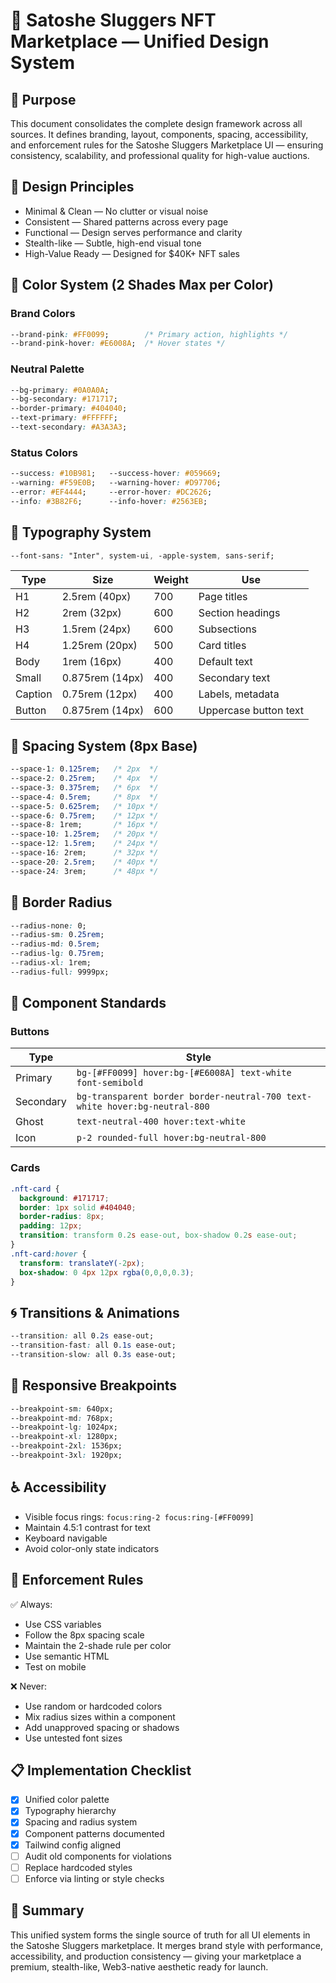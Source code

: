 # 🎨 Satoshe Sluggers NFT Marketplace — Unified Design System

## 🧠 Purpose
This document consolidates the complete design framework across all sources. It defines branding, layout, components, spacing, accessibility, and enforcement rules for the Satoshe Sluggers Marketplace UI — ensuring consistency, scalability, and professional quality for high-value auctions.

## 🎯 Design Principles
- Minimal & Clean — No clutter or visual noise
- Consistent — Shared patterns across every page
- Functional — Design serves performance and clarity
- Stealth-like — Subtle, high-end visual tone
- High-Value Ready — Designed for $40K+ NFT sales

## 🎨 Color System (2 Shades Max per Color)
### Brand Colors
```css
--brand-pink: #FF0099;        /* Primary action, highlights */
--brand-pink-hover: #E6008A;  /* Hover states */
```
### Neutral Palette
```css
--bg-primary: #0A0A0A;
--bg-secondary: #171717;
--border-primary: #404040;
--text-primary: #FFFFFF;
--text-secondary: #A3A3A3;
```
### Status Colors
```css
--success: #10B981;   --success-hover: #059669;
--warning: #F59E0B;   --warning-hover: #D97706;
--error: #EF4444;     --error-hover: #DC2626;
--info: #3B82F6;      --info-hover: #2563EB;
```

## 📝 Typography System
```css
--font-sans: "Inter", system-ui, -apple-system, sans-serif;
```
| Type | Size | Weight | Use |
|------|------|---------|-----|
| H1 | 2.5rem (40px) | 700 | Page titles |
| H2 | 2rem (32px) | 600 | Section headings |
| H3 | 1.5rem (24px) | 600 | Subsections |
| H4 | 1.25rem (20px) | 500 | Card titles |
| Body | 1rem (16px) | 400 | Default text |
| Small | 0.875rem (14px) | 400 | Secondary text |
| Caption | 0.75rem (12px) | 400 | Labels, metadata |
| Button | 0.875rem (14px) | 600 | Uppercase button text |

## 📏 Spacing System (8px Base)
```css
--space-1: 0.125rem;   /* 2px  */
--space-2: 0.25rem;    /* 4px  */
--space-3: 0.375rem;   /* 6px  */
--space-4: 0.5rem;     /* 8px  */
--space-5: 0.625rem;   /* 10px */
--space-6: 0.75rem;    /* 12px */
--space-8: 1rem;       /* 16px */
--space-10: 1.25rem;   /* 20px */
--space-12: 1.5rem;    /* 24px */
--space-16: 2rem;      /* 32px */
--space-20: 2.5rem;    /* 40px */
--space-24: 3rem;      /* 48px */
```

## 🔲 Border Radius
```css
--radius-none: 0;
--radius-sm: 0.25rem;
--radius-md: 0.5rem;
--radius-lg: 0.75rem;
--radius-xl: 1rem;
--radius-full: 9999px;
```

## 🧩 Component Standards
### Buttons
| Type | Style |
|------|--------|
| Primary | `bg-[#FF0099] hover:bg-[#E6008A] text-white font-semibold` |
| Secondary | `bg-transparent border border-neutral-700 text-white hover:bg-neutral-800` |
| Ghost | `text-neutral-400 hover:text-white` |
| Icon | `p-2 rounded-full hover:bg-neutral-800` |

### Cards
```css
.nft-card {
  background: #171717;
  border: 1px solid #404040;
  border-radius: 8px;
  padding: 12px;
  transition: transform 0.2s ease-out, box-shadow 0.2s ease-out;
}
.nft-card:hover {
  transform: translateY(-2px);
  box-shadow: 0 4px 12px rgba(0,0,0,0.3);
}
```

## 🌀 Transitions & Animations
```css
--transition: all 0.2s ease-out;
--transition-fast: all 0.1s ease-out;
--transition-slow: all 0.3s ease-out;
```

## 📱 Responsive Breakpoints
```css
--breakpoint-sm: 640px;
--breakpoint-md: 768px;
--breakpoint-lg: 1024px;
--breakpoint-xl: 1280px;
--breakpoint-2xl: 1536px;
--breakpoint-3xl: 1920px;
```

## ♿ Accessibility
- Visible focus rings: `focus:ring-2 focus:ring-[#FF0099]`
- Maintain 4.5:1 contrast for text
- Keyboard navigable
- Avoid color-only state indicators

## 🚫 Enforcement Rules
✅ Always:
- Use CSS variables
- Follow the 8px spacing scale
- Maintain the 2-shade rule per color
- Use semantic HTML
- Test on mobile

❌ Never:
- Use random or hardcoded colors
- Mix radius sizes within a component
- Add unapproved spacing or shadows
- Use untested font sizes

## 📋 Implementation Checklist
- [x] Unified color palette
- [x] Typography hierarchy
- [x] Spacing and radius system
- [x] Component patterns documented
- [x] Tailwind config aligned
- [ ] Audit old components for violations
- [ ] Replace hardcoded styles
- [ ] Enforce via linting or style checks

## 🧭 Summary
This unified system forms the single source of truth for all UI elements in the Satoshe Sluggers marketplace. It merges brand style with performance, accessibility, and production consistency — giving your marketplace a premium, stealth-like, Web3-native aesthetic ready for launch.
